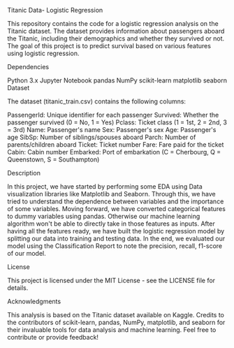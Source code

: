 Titanic Data- Logistic Regression 

This repository contains the code for a logistic regression analysis on the Titanic dataset. The dataset provides information about passengers aboard the Titanic, including their demographics and whether they survived or not. The goal of this project is to predict survival based on various features using logistic regression.


Dependencies

Python 3.x
Jupyter Notebook
pandas
NumPy
scikit-learn
matplotlib
seaborn
Dataset

The dataset (titanic_train.csv) contains the following columns:

PassengerId: Unique identifier for each passenger
Survived: Whether the passenger survived (0 = No, 1 = Yes)
Pclass: Ticket class (1 = 1st, 2 = 2nd, 3 = 3rd)
Name: Passenger's name
Sex: Passenger's sex
Age: Passenger's age
SibSp: Number of siblings/spouses aboard
Parch: Number of parents/children aboard
Ticket: Ticket number
Fare: Fare paid for the ticket
Cabin: Cabin number
Embarked: Port of embarkation (C = Cherbourg, Q = Queenstown, S = Southampton)

Description

In this project, we have started by performing some EDA using Data visualization libraries like Matplotlib and Seaborn. Through this, we have tried to understand the dependence between variables and the importance of some variables. 
Moving forward, we have converted categorical features to dummy variables using pandas. Otherwise our machine learning algorithm won't be able to directly take in those features as inputs. 
After having all the features ready, we have built the logistic regression model by splitting our data into training and testing data.
In the end, we evaluated our model using the Classification Report to note the precision, recall, f1-score of our model.  

License

This project is licensed under the MIT License - see the LICENSE file for details.

Acknowledgments

This analysis is based on the Titanic dataset available on Kaggle.
Credits to the contributors of scikit-learn, pandas, NumPy, matplotlib, and seaborn for their invaluable tools for data analysis and machine learning.
Feel free to contribute or provide feedback!
